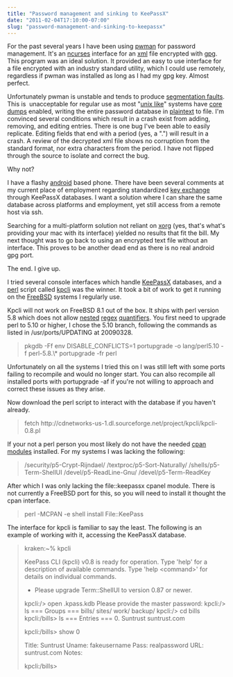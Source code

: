 ```yaml
---
title: "Password management and sinking to KeePassX"
date: "2011-02-04T17:10:00-07:00"
slug: "password-management-and-sinking-to-keepassx"
---
```


For the past several years I have been using <a href="http://pwman.sourceforge.net/" target="_blank">pwman</a> for password management. It's an <a href="http://http://en.wikipedia.org/wiki/Ncurses" target="_blank">ncurses</a> interface for an <a href="http://en.wikipedia.org/wiki/XML" target="_blank">xml</a> file encrypted with <a href="http://www.gnupg.org/" target="_blank">gpg</a>. This program was an ideal solution. It provided an easy to use interface for a file encrypted with an industry standard utility, which I could use remotely, regardless if pwman was installed as long as I had my gpg key. Almost perfect.

Unfortunately pwman is unstable and tends to produce <a href="http://en.wikipedia.org/wiki/Segmentation_fault" target="_blank">segmentation faults</a>. This is  unacceptable for regular use as most "<a href="http://en.wikipedia.org/wiki/Unix-like" target="_blank">unix like</a>" systems have <a href="http://en.wikipedia.org/wiki/Core_dump" target="_blank">core dumps</a> enabled, writing the entire password database in <a href="http://en.wikipedia.org/wiki/Plaintext" target="_blank">plaintext</a> to file. I'm convinced several conditions which result in a crash exist from adding, removing, and editing entries. There is one bug I've been able to easily replicate. Editing fields that end with a period (yes, a ".") will result in a crash. A review of the decrypted xml file shows no corruption from the standard format, nor extra characters from the period. I have not flipped through the source to isolate and correct the bug.

Why not?

I have a flashy <a href="http://www.android.com/">android</a> based phone. There have been several comments at my current place of employment regarding standardized <a href="http://en.wikipedia.org/wiki/Key_exchange" target="_blank">key exchange</a> through KeePassX databases. I want a solution where I can share the same database across platforms and employment, yet still access from a remote host via ssh.

Searching for a multi-platform solution not reliant on <a href="http://xorg.org" target="_blank">xorg</a> (yes, that's what's providing your mac with its interface) yielded no results that fit the bill. My next thought was to go back to using an encrypted text file without an interface. This proves to be another dead end as there is no real android gpg port.

The end. I give up.

I tried several console interfaces which handle <a href="http://www.keepassx.org/" target="_blank">KeePassX</a> databases, and a <a href="http://www.perl.org/" target="_blank">perl</a> script called <a href="http://kpcli.sourceforge.net/" target="_blank">kpcli</a> was the winner. It took a bit of work to get it running on the <a href="http://www.freebsd.org" target="_blank">FreeBSD</a> systems I regularly use.

Kpcli will not work on FreeBSD 8.1 out of the box. It ships with perl version 5.8 which does not allow <a href="http://en.wikipedia.org/wiki/Nested_function" target="_blank">nested</a> <a href="http://en.wikipedia.org/wiki/Regular_expression" target="_blank">regex</a> <a href="http://en.wikipedia.org/wiki/Quantification" target="_blank">quantifiers</a>. You first need to upgrade perl to 5.10 or higher, I chose the 5.10 branch, following the commands as listed in /usr/ports/UPDATING at 20090328.
<blockquote>pkgdb -Ff
env DISABLE_CONFLICTS=1 portupgrade -o lang/perl5.10 -f perl-5.8.\*
portupgrade -fr perl</blockquote>
Unfortunately on all the systems I tried this on I was still left with some ports failing to recompile and would no longer start. You can also recompile all installed ports with portupgrade -af if you're not willing to approach and correct these issues as they arise.

Now download the perl script to interact with the database if you haven't already.
<blockquote>fetch http://cdnetworks-us-1.dl.sourceforge.net/project/kpcli/kpcli-0.8.pl</blockquote>
If your not a perl person you most likely do not have the needed <a href="http://www.cpan.org/index.html" target="_blank">cpan modules</a> installed. For my systems I was lacking the following:
<blockquote>/security/p5-Crypt-Rijndael/
/textproc/p5-Sort-Naturally/
/shells/p5-Term-ShellUI
/devel/p5-ReadLine-Gnu/
/devel/p5-Term-ReadKey</blockquote>
After which I was only lacking the file::keepassx cpanel module. There is not currently a FreeBSD port for this, so you will need to install it thought the cpan interface.
<blockquote>perl -MCPAN -e shell
install File::KeePass</blockquote>
The interface for kpcli is familiar to say the least. The following is an example of working with it, accessing the KeePassX database.
<blockquote>kraken:~% kpcli

KeePass CLI (kpcli) v0.8 is ready for operation.
Type 'help' for a description of available commands.
Type 'help &lt;command&gt;' for details on individual commands.
* Please upgrade Term::ShellUI to version 0.87 or newer.

kpcli:/&gt; open .kpass.kdb
Please provide the master password:
kpcli:/&gt; ls
=== Groups ===
bills/
sites/
work/
backup/
kpcli:/&gt; cd bills
kpcli:/bills&gt; ls
=== Entries ===
0. Suntrust          	                                      suntrust.com

kpcli:/bills&gt; show 0

Title: Suntrust
Uname: fakeusername
Pass: realpassword
URL: suntrust.com
Notes:

kpcli:/bills&gt;</blockquote>
